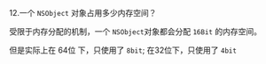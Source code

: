 12.一个 `NSObject` 对象占用多少内存空间？

受限于内存分配的机制，一个 `NSObject`对象都会分配 `16Bit` 的内存空间。

但是实际上在 64位 下，只使用了 `8bit`;
在32位下，只使用了 `4bit`

